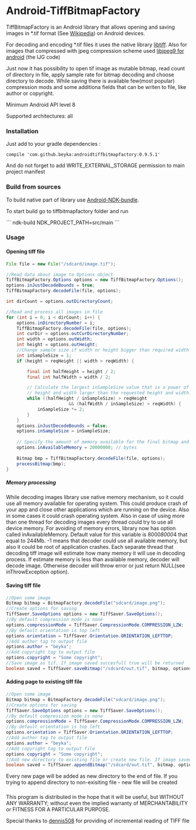 # Android-TiffBitmapFactory
TiffBitmapFactory is an Android library that allows opening and saving images in *.tif format (See [Wikipedia](https://en.wikipedia.org/wiki/Tagged_Image_File_Format)) on Android devices.

For decoding and encoding *.tif files it uses the native library [libtiff](https://github.com/dumganhar/libtiff). Also for images that compressed with jpeg compression scheme used [libjpeg9 for android](https://github.com/Suvitruf/libjpeg-version-9-android) (the IJG code)

Just now it has possibility to open tif image as mutable bitmap, read count of directory in file, apply sample rate for bitmap decoding and choose directory to decode.
While saving there is available few(most popular) compression mods and some additiona fields that can be writen to file, like author or copyright.

Minimum Android API level 8

Supported architectures: all

### Installation
Just add to your gradle dependencies :
```
compile 'com.github.beyka:androidtiffbitmapfactory:0.9.5.1'
```
And do not forget to add WRITE_EXTERNAL_STORAGE permission to main project manifest

### Build from sources
To build native part of library use [Android-NDK-bundle](https://developer.android.com/tools/sdk/ndk/index.html).
<p>To start build go to tiffbitmapfactory folder and run</p>
```
ndk-build NDK_PROJECT_PATH=src/main
```

### Usage
#### Opening tiff file
```Java
File file = new File("/sdcard/image.tif");

//Read data about image to Options object
TiffBitmapFactory.Options options = new TiffBitmapFactory.Options();
options.inJustDecodeBounds = true;
TiffBitmapFactory.decodeFile(file, options);

int dirCount = options.outDirectoryCount;

//Read and process all images in file
for (int i = 0; i < dirCount; i++) {
    options.inDirectoryNumber = i;
    TiffBitmapFactory.decodeFile(file, options);
    int curDir = options.outCurDirectoryNumber;
    int width = options.outWidth;
    int height = options.outHeight;
    //Change sample size if width or height bigger than required width or height
    int inSampleSize = 1;
    if (height > reqHeight || width > reqWidth) {

        final int halfHeight = height / 2;
        final int halfWidth = width / 2;

        // Calculate the largest inSampleSize value that is a power of 2 and keeps both
        // height and width larger than the requested height and width.
        while ((halfHeight / inSampleSize) > reqHeight
                        && (halfWidth / inSampleSize) > reqWidth) {
            inSampleSize *= 2;
        }
    }
    options.inJustDecodeBounds = false;
    options.inSampleSize = inSampleSize;
    
    // Specify the amount of memory available for the final bitmap and temporary storage.
    options.inAvailableMemory = 20000000; // bytes
    
    Bitmap bmp = TiffBitmapFactory.decodeFile(file, options);
    processBitmap(bmp);
}
```

##### Memory processing
While decoding images library use native memory mechanism, so it could use all memory available for operating system. This could produce crash of your app and close other applications which are running on the device. Also in some cases it could crash operating system. 
Also in case of using more than one thread for decoding images every thread could try to use all device memory.
For avoiding of memory errors, library now has option called inAvailableMemory. Default value for this variable is 8000*8000*4 that equal to 244Mb. -1 means that decoder could use all available memory, but also it could be root of application crashes. Each separate thread that decoding tiff image will estimate how many memory it will use in decoding process. If estimate memory is less than available memory, decoder will decode image. Otherwise decoder will throw error or just return NULL(see inThrowException option).

#### Saving tiff file
```Java
//Open some image
Bitmap bitmap = BitmapFactory.decodeFile("sdcard/image.png");
//Create options for saving
TiffSaver.SaveOptions options = new TiffSaver.SaveOptions();
//By default compression mode is none
options.compressionMode = TiffSaver.CompressionMode.COMPRESSION_LZW;
//By default orientation is top left
options.orientation = TiffSaver.Orientation.ORIENTATION_LEFTTOP;
//Add author tag to output file
options.author = "beyka";
//Add copyright tag to output file
options.copyright = "Some copyright";
//Save image as tif. If image saved succesfull true will be returned
boolean saved = TiffSaver.saveBitmap("/sdcard/out.tif", bitmap, options);
```

#### Adding page to existing tiff file
```Java
//Open some image
Bitmap bitmap = BitmapFactory.decodeFile("sdcard/image.png");
//Create options for saving
TiffSaver.SaveOptions options = new TiffSaver.SaveOptions();
//By default compression mode is none
options.compressionMode = TiffSaver.CompressionMode.COMPRESSION_LZW;
//By default orientation is top left
options.orientation = TiffSaver.Orientation.ORIENTATION_LEFTTOP;
//Add author tag to output file
options.author = "beyka";
//Add copyright tag to output file
options.copyright = "Some copyright";
//Add new directory to existing file or create new file. If image saved succesfull true will be returned
boolean saved = TiffSaver.appendBitmap("/sdcard/out.tif", bitmap, options);
```
Every new page will be added as new directory to the end of file. If you trying to append directory to non-exisiting file - new file will be created


### 
This program is distributed in the hope that it will be useful,
but WITHOUT ANY WARRANTY; without even the implied warranty of
MERCHANTABILITY or FITNESS FOR A PARTICULAR PURPOSE.

Special thanks to [dennis508](https://github.com/dennis508)    for providing of incremental reading of TIFF file


